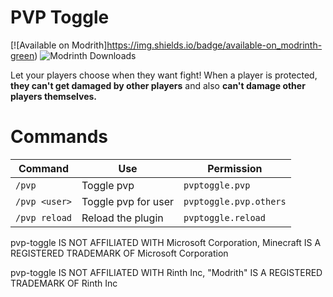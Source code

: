 # PVP Toggle
[![Available on Modrith]https://img.shields.io/badge/available-on_modrinth-green)
![Modrinth Downloads](https://img.shields.io/modrinth/dt/XIb24zNt)

Let your players choose when they want fight! When a player is protected, **they can't get damaged by other players** and also **can't damage other players themselves.**

# Commands
 
| Command       | Use                 | Permission             |
|---------------|---------------------|------------------------|
| `/pvp`        | Toggle pvp          | `pvptoggle.pvp`        |
| `/pvp <user>` | Toggle pvp for user | `pvptoggle.pvp.others` |
| `/pvp reload` | Reload the plugin   | `pvptoggle.reload`     |

pvp-toggle IS NOT AFFILIATED WITH Microsoft Corporation, Minecraft IS A REGISTERED TRADEMARK OF Microsoft Corporation

pvp-toggle IS NOT AFFILIATED WITH Rinth Inc, "Modrith" IS A REGISTERED TRADEMARK OF Rinth Inc
